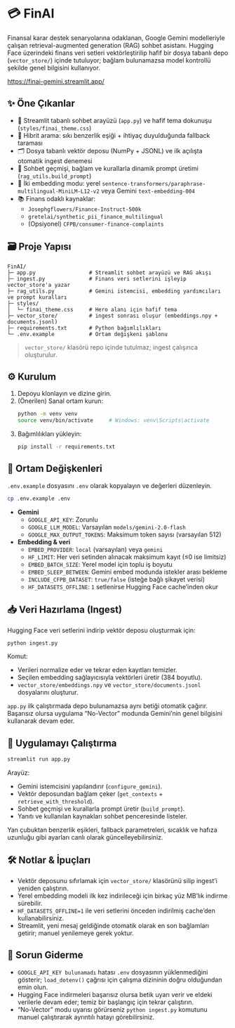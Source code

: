 # 💳 FinAI

Finansal karar destek senaryolarına odaklanan, Google Gemini modelleriyle çalışan
retrieval-augmented generation (RAG) sohbet asistanı. Hugging Face üzerindeki finans
veri setleri vektörleştirilip hafif bir dosya tabanlı depo (`vector_store/`) içinde
tutuluyor; bağlam bulunamazsa model kontrollü şekilde genel bilgisini kullanıyor.

https://finai-gemini.streamlit.app/

## ✨ Öne Çıkanlar
- 💬 Streamlit tabanlı sohbet arayüzü (`app.py`) ve hafif tema dokunuşu (`styles/finai_theme.css`)
- 🧠 Hibrit arama: sıkı benzerlik eşiği + ihtiyaç duyulduğunda fallback taraması
- 🗂️ Dosya tabanlı vektör deposu (NumPy + JSONL) ve ilk açılışta otomatik ingest denemesi
- 🔁 Sohbet geçmişi, bağlam ve kurallarla dinamik prompt üretimi (`rag_utils.build_prompt`)
- 🔌 İki embedding modu: yerel `sentence-transformers/paraphrase-multilingual-MiniLM-L12-v2`
  veya Gemini `text-embedding-004`
- 📚 Finans odaklı kaynaklar:
  - `Josephgflowers/Finance-Instruct-500k`
  - `gretelai/synthetic_pii_finance_multilingual`
  - (Opsiyonel) `CFPB/consumer-finance-complaints`

## 🗃️ Proje Yapısı
```text
FinAI/
├─ app.py                 # Streamlit sohbet arayüzü ve RAG akışı
├─ ingest.py              # Finans veri setlerini işleyip vector_store'a yazar
├─ rag_utils.py           # Gemini istemcisi, embedding yardımcıları ve prompt kuralları
├─ styles/
│  └─ finai_theme.css     # Hero alanı için hafif tema
├─ vector_store/          # ingest sonrası oluşur (embeddings.npy + documents.jsonl)
├─ requirements.txt       # Python bağımlılıkları
└─ .env.example           # Ortam değişkeni şablonu
```

> `vector_store/` klasörü repo içinde tutulmaz; ingest çalışınca oluşturulur.

## ⚙️ Kurulum
1. Depoyu klonlayın ve dizine girin.
2. (Önerilen) Sanal ortam kurun:
   ```bash
   python -m venv venv
   source venv/bin/activate     # Windows: venv\Scripts\activate
   ```
3. Bağımlılıkları yükleyin:
   ```bash
   pip install -r requirements.txt
   ```

## 🔐 Ortam Değişkenleri
`.env.example` dosyasını `.env` olarak kopyalayın ve değerleri düzenleyin.

```bash
cp .env.example .env
```

- **Gemini**
  - `GOOGLE_API_KEY`: Zorunlu
  - `GOOGLE_LLM_MODEL`: Varsayılan `models/gemini-2.0-flash`
  - `GOOGLE_MAX_OUTPUT_TOKENS`: Maksimum token sayısı (varsayılan 512)
- **Embedding & veri**
  - `EMBED_PROVIDER`: `local` (varsayılan) veya `gemini`
  - `HF_LIMIT`: Her veri setinden alınacak maksimum kayıt (≤0 ise limitsiz)
  - `EMBED_BATCH_SIZE`: Yerel model için toplu iş boyutu
  - `EMBED_SLEEP_BETWEEN`: Gemini embed modunda istekler arası bekleme
  - `INCLUDE_CFPB_DATASET`: `true/false` (isteğe bağlı şikayet verisi)
  - `HF_DATASETS_OFFLINE`: `1` setlenirse Hugging Face cache’inden okur

## 📥 Veri Hazırlama (Ingest)
Hugging Face veri setlerini indirip vektör deposu oluşturmak için:

```bash
python ingest.py
```

Komut:
- Verileri normalize eder ve tekrar eden kayıtları temizler.
- Seçilen embedding sağlayıcısıyla vektörleri üretir (384 boyutlu).
- `vector_store/embeddings.npy` ve `vector_store/documents.jsonl` dosyalarını oluşturur.

`app.py` ilk çalıştırmada depo bulunamazsa aynı betiği otomatik çağırır. Başarısız olursa
uygulama “No-Vector” modunda Gemini’nin genel bilgisini kullanarak devam eder.

## 🚀 Uygulamayı Çalıştırma
```bash
streamlit run app.py
```

Arayüz:
- Gemini istemcisini yapılandırır (`configure_gemini`).
- Vektör deposundan bağlam çeker (`get_contexts` + `retrieve_with_threshold`).
- Sohbet geçmişi ve kurallarla prompt üretir (`build_prompt`).
- Yanıtı ve kullanılan kaynakları sohbet penceresinde listeler.

Yan çubuktan benzerlik eşikleri, fallback parametreleri, sıcaklık ve hafıza uzunluğu gibi
ayarları canlı olarak güncelleyebilirsiniz.

## 🛠️ Notlar & İpuçları
- Vektör deposunu sıfırlamak için `vector_store/` klasörünü silip ingest’i yeniden çalıştırın.
- Yerel embedding modeli ilk kez indirileceği için birkaç yüz MB’lık indirme sürebilir.
- `HF_DATASETS_OFFLINE=1` ile veri setlerini önceden indirilmiş cache’den kullanabilirsiniz.
- Streamlit, yeni mesaj geldiğinde otomatik olarak en son bağlamları getirir; manuel yenilemeye gerek yoktur.

## 🧰 Sorun Giderme
- `GOOGLE_API_KEY bulunamadı` hatası `.env` dosyasının yüklenmediğini gösterir; `load_dotenv()` çağrısı için çalışma dizininin doğru olduğundan emin olun.
- Hugging Face indirmeleri başarısız olursa betik uyarı verir ve eldeki verilerle devam eder; temiz bir başlangıç için tekrar çalıştırın.
- “No-Vector” modu uyarısı görürseniz `python ingest.py` komutunu manuel çalıştırarak ayrıntılı hatayı görebilirsiniz.

